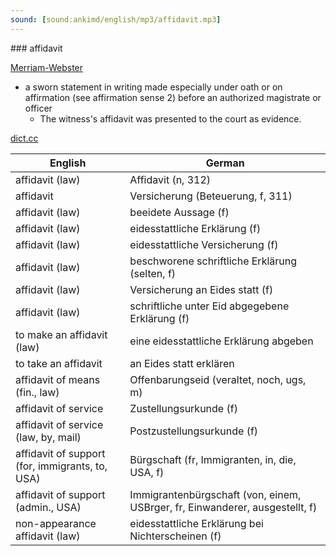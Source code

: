```yaml
---
sound: [sound:ankimd/english/mp3/affidavit.mp3]
---
```


\### affidavit

[Merriam-Webster](https://www.merriam-webster.com/dictionary/affidavit)

- a sworn statement in writing made especially under oath or on affirmation (see affirmation sense 2) before an authorized magistrate or officer
    - The witness's affidavit was presented to the court as evidence.

[dict.cc](https://www.dict.cc/affidavit)

| English        | German       |
| -------------- | ------------ |
| affidavit (law) | Affidavit (n, 312) |
| affidavit | Versicherung (Beteuerung, f, 311) |
| affidavit (law) | beeidete Aussage (f) |
| affidavit (law) | eidesstattliche Erklärung (f) |
| affidavit (law) | eidesstattliche Versicherung (f) |
| affidavit (law) | beschworene schriftliche Erklärung (selten, f) |
| affidavit (law) | Versicherung an Eides statt (f) |
| affidavit (law) | schriftliche unter Eid abgegebene Erklärung (f) |
| to make an affidavit (law) | eine eidesstattliche Erklärung abgeben |
| to take an affidavit | an Eides statt erklären |
| affidavit of means (fin., law) | Offenbarungseid (veraltet, noch, ugs, m) |
| affidavit of service | Zustellungsurkunde (f) |
| affidavit of service (law, by, mail) | Postzustellungsurkunde (f) |
| affidavit of support (for, immigrants, to, USA) | Bürgschaft (fr, Immigranten, in, die, USA, f) |
| affidavit of support <AOS> (admin., USA) | Immigrantenbürgschaft (von, einem, USBrger, fr, Einwanderer, ausgestellt, f) |
| non-appearance affidavit (law) | eidesstattliche Erklärung bei Nichterscheinen (f) |
